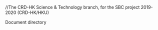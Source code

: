 //The CRD-HK Science & Technology branch, for the SBC project 2019-2020 (CRD-HK/HKU)

Document directory
